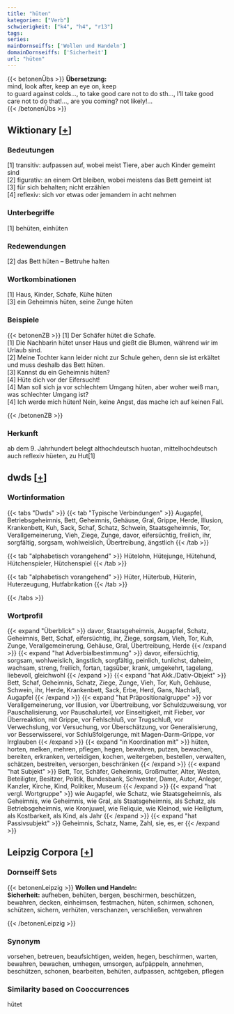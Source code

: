 ```yaml
---
title: "hüten"
kategorien: ["Verb"]
schwierigkeit: ["k4", "h4", "r13"]
tags:
series:
mainDornseiffs: ['Wollen und Handeln']
domainDornseiffs: ['Sicherheit']
url: "hüten"
---
```


{{< betonenÜbs >}}
**Übersetzung:**  
mind, look after, keep an eye on, keep  
to guard against colds..., to take good care not to do sth..., I’ll take good care not to do that!..., are you coming? not likely!...  
{{< /betonenÜbs >}}

## Wiktionary [[+](https://de.wiktionary.org/wiki/hüten)]

### Bedeutungen
[1] transitiv: aufpassen auf, wobei meist Tiere, aber auch Kinder gemeint sind  
[2] figurativ: an einem Ort bleiben, wobei meistens das Bett gemeint ist  
[3] für sich behalten; nicht erzählen  
[4] reflexiv: sich vor etwas oder jemandem in acht nehmen  

### Unterbegriffe
[1] behüten, einhüten  

### Redewendungen
[2] das Bett hüten – Bettruhe halten  

### Wortkombinationen
[1] Haus, Kinder, Schafe, Kühe hüten  
[3] ein Geheimnis hüten, seine Zunge hüten  

### Beispiele
{{< betonenZB >}}
[1] Der Schäfer hütet die Schafe.  
[1] Die Nachbarin hütet unser Haus und gießt die Blumen, während wir im Urlaub sind.  
[2] Meine Tochter kann leider nicht zur Schule gehen, denn sie ist erkältet und muss deshalb das Bett hüten.  
[3] Kannst du ein Geheimnis hüten?  
[4] Hüte dich vor der Eifersucht!  
[4] Man soll sich ja vor schlechtem Umgang hüten, aber woher weiß man, was schlechter Umgang ist?  
[4] Ich werde mich hüten! Nein, keine Angst, das mache ich auf keinen Fall.  

{{< /betonenZB >}}
### Herkunft
ab dem 9. Jahrhundert belegt althochdeutsch huotan, mittelhochdeutsch auch reflexiv hüeten, zu Hut[1]  



## dwds [[+](https://www.dwds.de/wb/hüten)]

### Wortinformation
{{< tabs "Dwds" >}}
{{< tab "Typische Verbindungen" >}}
Augapfel, Betriebsgeheimnis, Bett, Geheimnis, Gehäuse, Gral, Grippe, Herde, Illusion, Krankenbett, Kuh, Sack, Schaf, Schatz, Schwein, Staatsgeheimnis, Tor, Verallgemeinerung, Vieh, Ziege, Zunge, davor, eifersüchtig, freilich, ihr, sorgfältig, sorgsam, wohlweislich, Übertreibung, ängstlich
{{< /tab >}}

{{< tab "alphabetisch vorangehend" >}}
Hütelohn, Hütejunge, Hütehund, Hütchenspieler, Hütchenspiel
{{< /tab >}}

{{< tab "alphabetisch vorangehend" >}}
Hüter, Hüterbub, Hüterin, Huterzeugung, Hutfabrikation
{{< /tab >}}

{{< /tabs >}}

### Wortprofil
{{< expand "Überblick" >}} davor, Staatsgeheimnis, Augapfel, Schatz, Geheimnis, Bett, Schaf, eifersüchtig, ihr, Ziege, sorgsam, Vieh, Tor, Kuh, Zunge, Verallgemeinerung, Gehäuse, Gral, Übertreibung, Herde {{< /expand >}}
{{< expand "hat Adverbialbestimmung" >}} davor, eifersüchtig, sorgsam, wohlweislich, ängstlich, sorgfältig, peinlich, tunlichst, daheim, wachsam, streng, freilich, fortan, tagsüber, krank, umgekehrt, tagelang, liebevoll, gleichwohl {{< /expand >}}
{{< expand "hat Akk./Dativ-Objekt" >}} Bett, Schaf, Geheimnis, Schatz, Ziege, Zunge, Vieh, Tor, Kuh, Gehäuse, Schwein, ihr, Herde, Krankenbett, Sack, Erbe, Herd, Gans, Nachlaß, Augapfel {{< /expand >}}
{{< expand "hat Präpositionalgruppe" >}} vor Verallgemeinerung, vor Illusion, vor Übertreibung, vor Schuldzuweisung, vor Pauschalisierung, vor Pauschalurteil, vor Einseitigkeit, mit Fieber, vor Überreaktion, mit Grippe, vor Fehlschluß, vor Trugschluß, vor Verwechslung, vor Versuchung, vor Überschätzung, vor Generalisierung, vor Besserwisserei, vor Schlußfolgerunge, mit Magen-Darm-Grippe, vor Irrglauben {{< /expand >}}
{{< expand "in Koordination mit" >}} hüten, horten, melken, mehren, pflegen, hegen, bewahren, putzen, bewachen, bereiten, erkranken, verteidigen, kochen, weitergeben, bestellen, verwalten, schätzen, bestreiten, versorgen, beschränken {{< /expand >}}
{{< expand "hat Subjekt" >}} Bett, Tor, Schäfer, Geheimnis, Großmutter, Alter, Westen, Beteiligter, Besitzer, Politik, Bundesbank, Schwester, Dame, Autor, Anleger, Kanzler, Kirche, Kind, Politiker, Museum {{< /expand >}}
{{< expand "hat vergl. Wortgruppe" >}} wie Augapfel, wie Schatz, wie Staatsgeheimnis, als Geheimnis, wie Geheimnis, wie Gral, als Staatsgeheimnis, als Schatz, als Betriebsgeheimnis, wie Kronjuwel, wie Reliquie, wie Kleinod, wie Heiligtum, als Kostbarkeit, als Kind, als Jahr {{< /expand >}}
{{< expand "hat Passivsubjekt" >}} Geheimnis, Schatz, Name, Zahl, sie, es, er {{< /expand >}}

## Leipzig Corpora [[+](https://corpora.uni-leipzig.de/en/res?word=hüten&corpusId=deu_newscrawl-public_2018)]

### Dornseiff Sets
{{< betonenLeipzig >}}
**Wollen und Handeln:**  
**Sicherheit:** aufheben, behüten, bergen, beschirmen, beschützen, bewahren, decken, einheimsen, festmachen, hüten, schirmen, schonen, schützen, sichern, verhüten, verschanzen, verschließen, verwahren  

{{< /betonenLeipzig >}}

### Synonym
vorsehen, betreuen, beaufsichtigen, weiden, hegen, beschirmen, warten, bewahren, bewachen, umhegen, umsorgen, aufpäppeln, annehmen, beschützen, schonen, bearbeiten, behüten, aufpassen, achtgeben, pflegen


### Similarity based on Cooccurrences
hütet

